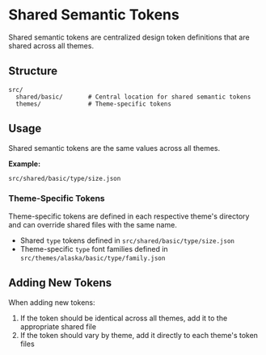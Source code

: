 # Shared Semantic Tokens

Shared semantic tokens are centralized design token definitions that are shared across all themes.

## Structure

```
src/
  shared/basic/       # Central location for shared semantic tokens
  themes/             # Theme-specific tokens 
```

## Usage

Shared semantic tokens are the same values across all themes.

**Example:** 

`src/shared/basic/type/size.json`

### Theme-Specific Tokens

Theme-specific tokens are defined in each respective theme's directory and can override shared files with the same name.

- Shared `type` tokens defined in `src/shared/basic/type/size.json`
- Theme-specific `type` font families defined in `src/themes/alaska/basic/type/family.json`

## Adding New Tokens

When adding new tokens:

1. If the token should be identical across all themes, add it to the appropriate shared file
2. If the token should vary by theme, add it directly to each theme's token files
